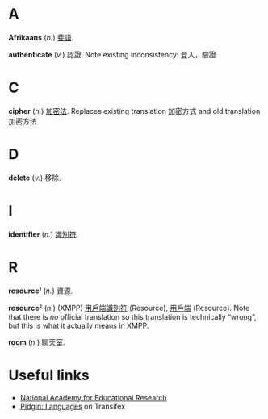 A
=

**Afrikaans**
(*n.*)
[斐語](https://www.mofa.gov.tw/CountryInfo.aspx?CASN=D33B55D537402BAA&n=1C6028CA080A27B3&sms=26470E539B6FA395&s=4892E8B8F5C0E174).

**authenticate**
(*v.*)
認證.
Note existing inconsistency: 登入，驗證.

C
=

**cipher**
(*n.*)
[加密法](http://terms.naer.edu.tw/detail/7257661/).
Replaces existing translation 加密方式 and old translation 加密方法

D
=

**delete**
(*v.*)
移除.

I
=

**identifier**
(*n.*)
[識別符](http://terms.naer.edu.tw/detail/1279935/?index=3).

R
=

**resource**¹
(*n.*)
資源.

**resource**²
(*n.*)
(XMPP)
[用戶端](http://terms.naer.edu.tw/detail/1217777/)[識別符](http://terms.naer.edu.tw/detail/1279935/?index=3) (Resource),
[用戶端](http://terms.naer.edu.tw/detail/1217777/) (Resource).
Note that there is *no* official translation so this translation is technically “wrong”, but this is what it actually means in XMPP.

**room**
(*n.*)
聊天室.


Useful links
============
- [National Academy for Educational Research](http://terms.naer.edu.tw/)
- [Pidgin: Languages](https://www.transifex.com/pidgin/pidgin/languages/) on Transifex
